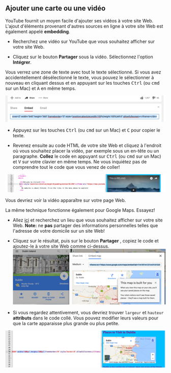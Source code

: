 ## Ajouter une carte ou une vidéo

YouTube fournit un moyen facile d'ajouter ses vidéos à votre site Web. L'ajout d'éléments provenant d'autres sources en ligne à votre site Web est également appelé **embedding**.

- Recherchez une vidéo sur YouTube que vous souhaitez afficher sur votre site Web.

- Cliquez sur le bouton **Partager** sous la vidéo. Sélectionnez l'option **Intégrer**.

Vous verrez une zone de texte avec tout le texte sélectionné. Si vous avez accidentellement désélectionné le texte, vous pouvez le sélectionner à nouveau en cliquant dessus et en appuyant sur les touches <kbd>Ctrl</kbd> (ou <kbd>cmd</kbd> sur un Mac) et <kbd>A</kbd> en même temps.

![Option d'intégration de YouTube avec le code sélectionné](images/EmbedYouTube.png)

- Appuyez sur les touches <kbd>Ctrl</kbd> (ou <kbd>cmd</kbd> sur un Mac) et <kbd>C</kbd> pour copier le texte.

- Revenez ensuite au code HTML de votre site Web et cliquez à l'endroit où vous souhaitez placer la vidéo, par exemple sous un en-tête ou un paragraphe. **Collez** le code en appuyant sur <kbd>Ctrl</kbd> (ou <kbd>cmd</kbd> sur un Mac) et <kbd>V</kbd> sur votre clavier en même temps. Ne vous inquiétez pas de comprendre tout le code que vous venez de coller!

![Exemple de code d'intégration collé dans une page HTML](images/EmbedYouTube2.png)

Vous devriez voir la vidéo apparaître sur votre page Web.

La même technique fonctionne également pour Google Maps. Essayez!

- Allez [ici](http://dojo.soy/google-maps) et recherchez un lieu que vous souhaitez afficher sur votre site Web. **Note:** ne **pas** partager des informations personnelles telles que l'adresse de votre domicile sur un site Web!

- Cliquez sur le résultat, puis sur le bouton **Partager** , copiez le code et ajoutez-le à votre site Web comme ci-dessus. ![Intégrer l'option sélectionnée dans Google Maps](images/EmbedGoogleMap.png)

- Si vous regardez attentivement, vous devriez trouver `largeur` et `hauteur` **attributs** dans le code collé. Vous pouvez modifier leurs valeurs pour que la carte apparaisse plus grande ou plus petite.

![Exemple de carte Google intégrée avec les attributs de largeur et de hauteur sélectionnés](images/EmbeddedGoogleMapCode.png)